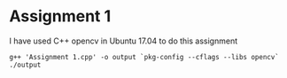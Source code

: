 # Assignment 1

I have used C++ opencv in Ubuntu 17.04 to do this assignment  

``
    g++ 'Assignment 1.cpp' -o output `pkg-config --cflags --libs opencv`
    ./output
``